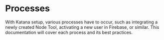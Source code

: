 # Processes

With Katana setup, various processes have to occur, such as integrating a newly created Node Tool, activating a new user in Firebase, or similar. This documentation will cover each process and its best practices.

<!-- Add links here at some point -->